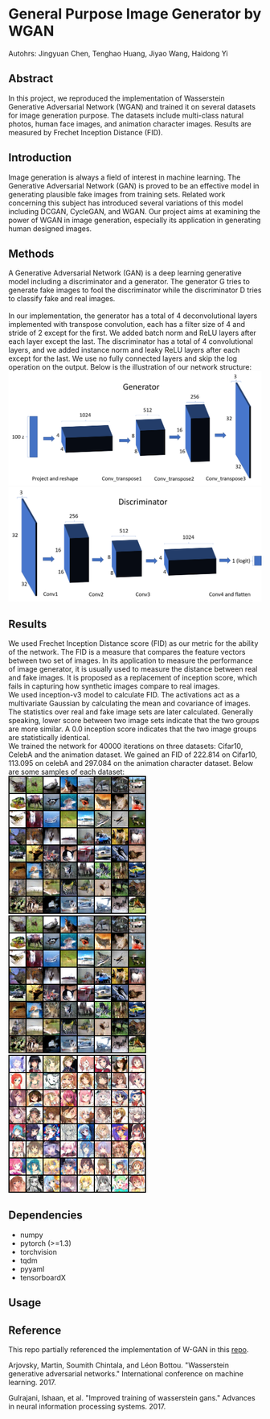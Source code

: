 # General Purpose Image Generator by WGAN
Autohrs: Jingyuan Chen, Tenghao Huang, Jiyao Wang, Haidong Yi

## Abstract
In this project, we reproduced the implementation of Wasserstein Generative Adversarial Network (WGAN) and trained it on several datasets for image generation purpose. The datasets include multi-class natural photos, human face images, and animation character images. Results are measured by Frechet Inception Distance (FID).
## Introduction
Image generation is always a field of interest in machine learning. The Generative Adversarial Network (GAN) is proved to be an effective model in generating plausible fake images from training sets. Related work concerning this subject has introduced several variations of this model including DCGAN, CycleGAN, and WGAN. Our project aims at examining the power of WGAN in image generation, especially its application in generating human designed images.
## Methods
A Generative Adversarial Network (GAN) is a deep learning generative model including a discriminator and a generator. The generator G tries to generate fake images to fool the discriminator while the discriminator D tries to classify fake and real images. <br>
<br>
In our implementation, the generator has a total of 4 deconvolutional layers implemented with transpose convolution, each has a filter size of 4 and stride of 2 except for the first. We added batch norm and ReLU layers after each layer except the last. The discriminator has a total of 4 convolutional layers, and we added instance norm and leaky ReLU layers after each except for the last. We use no fully connected layers and skip the log operation on the output. Below is the illustration of our network structure:
![G](images/generator.png)
![D](images/discriminator.png)
## Results
We used Frechet Inception Distance score (FID) as our metric for the ability of the network. The FID is a measure that compares the feature vectors between two set of images. In its application to measure the performance of image generator, it is usually used to measure the distance between real and fake images. It is proposed as a replacement of inception score, which fails in capturing how synthetic images compare to real images. <br>
We used inception-v3 model to calculate FID. The activations act as a multivariate Gaussian by calculating the mean and covariance of images. The statistics over real and fake image sets are later calculated. Generally speaking, lower score between two image sets indicate that the two groups are more similar. A 0.0 inception score indicates that the two image groups are statistically identical.<br>
We trained the network for 40000 iterations on three datasets: Cifar10, CelebA and the animation dataset. We gained an FID of 222.814 on Cifar10, 113.095 on celebA and 297.084 on the animation character dataset. Below are some samples of each dataset: <br>
![cifar](samples/cifar10/iters40000.png) ![cifar](samples/cifar10/iters40000.png) ![anime](samples/anime.png) 
## Dependencies 
* numpy
* pytorch (>=1.3)
* torchvision
* tqdm
* pyyaml
* tensorboardX

## Usage



## Reference
This repo partially referenced the implementation of W-GAN in this [repo](https://github.com/Zeleni9/pytorch-wgan).

Arjovsky, Martin, Soumith Chintala, and Léon Bottou. "Wasserstein generative adversarial networks." International conference on machine learning. 2017.

Gulrajani, Ishaan, et al. "Improved training of wasserstein gans." Advances in neural information processing systems. 2017.
